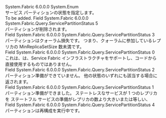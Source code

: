 <Type Name="ServicePartitionStatus" FullName="System.Fabric.Query.ServicePartitionStatus">
  <TypeSignature Language="C#" Value="public enum ServicePartitionStatus" />
  <TypeSignature Language="ILAsm" Value=".class public auto ansi sealed ServicePartitionStatus extends System.Enum" />
  <TypeSignature Language="DocId" Value="T:System.Fabric.Query.ServicePartitionStatus" />
  <TypeSignature Language="VB.NET" Value="Public Enum ServicePartitionStatus" />
  <TypeSignature Language="F#" Value="type ServicePartitionStatus = " />
  <AssemblyInfo>
    <AssemblyName>System.Fabric</AssemblyName>
    <AssemblyVersion>6.0.0.0</AssemblyVersion>
  </AssemblyInfo>
  <Base>
    <BaseTypeName>System.Enum</BaseTypeName>
  </Base>
  <Docs>
    <summary>
      <para>サービス パーティションの状態を指定します。</para>
    </summary>
    <remarks>To be added.</remarks>
  </Docs>
  <Members>
    <Member MemberName="Deleting">
      <MemberSignature Language="C#" Value="Deleting" />
      <MemberSignature Language="ILAsm" Value=".field public static literal valuetype System.Fabric.Query.ServicePartitionStatus Deleting = int32(5)" />
      <MemberSignature Language="DocId" Value="F:System.Fabric.Query.ServicePartitionStatus.Deleting" />
      <MemberSignature Language="VB.NET" Value="Deleting" />
      <MemberSignature Language="F#" Value="Deleting = 5" Usage="System.Fabric.Query.ServicePartitionStatus.Deleting" />
      <MemberType>Field</MemberType>
      <AssemblyInfo>
        <AssemblyName>System.Fabric</AssemblyName>
        <AssemblyVersion>6.0.0.0</AssemblyVersion>
      </AssemblyInfo>
      <ReturnValue>
        <ReturnType>System.Fabric.Query.ServicePartitionStatus</ReturnType>
      </ReturnValue>
      <MemberValue>5</MemberValue>
      <Docs>
        <summary>
          <para>パーティションが削除されます。</para>
        </summary>
      </Docs>
    </Member>
    <Member MemberName="InQuorumLoss">
      <MemberSignature Language="C#" Value="InQuorumLoss" />
      <MemberSignature Language="ILAsm" Value=".field public static literal valuetype System.Fabric.Query.ServicePartitionStatus InQuorumLoss = int32(3)" />
      <MemberSignature Language="DocId" Value="F:System.Fabric.Query.ServicePartitionStatus.InQuorumLoss" />
      <MemberSignature Language="VB.NET" Value="InQuorumLoss" />
      <MemberSignature Language="F#" Value="InQuorumLoss = 3" Usage="System.Fabric.Query.ServicePartitionStatus.InQuorumLoss" />
      <MemberType>Field</MemberType>
      <AssemblyInfo>
        <AssemblyName>System.Fabric</AssemblyName>
        <AssemblyVersion>6.0.0.0</AssemblyVersion>
      </AssemblyInfo>
      <ReturnValue>
        <ReturnType>System.Fabric.Query.ServicePartitionStatus</ReturnType>
      </ReturnValue>
      <MemberValue>3</MemberValue>
      <Docs>
        <summary>
          <para>パーティションはクォーラム損失です。 つまり、クォーラムに参加しているレプリカの MinReplicaSetSize 数未満です。</para>
        </summary>
      </Docs>
    </Member>
    <Member MemberName="Invalid">
      <MemberSignature Language="C#" Value="Invalid" />
      <MemberSignature Language="ILAsm" Value=".field public static literal valuetype System.Fabric.Query.ServicePartitionStatus Invalid = int32(0)" />
      <MemberSignature Language="DocId" Value="F:System.Fabric.Query.ServicePartitionStatus.Invalid" />
      <MemberSignature Language="VB.NET" Value="Invalid" />
      <MemberSignature Language="F#" Value="Invalid = 0" Usage="System.Fabric.Query.ServicePartitionStatus.Invalid" />
      <MemberType>Field</MemberType>
      <AssemblyInfo>
        <AssemblyName>System.Fabric</AssemblyName>
        <AssemblyVersion>6.0.0.0</AssemblyVersion>
      </AssemblyInfo>
      <ReturnValue>
        <ReturnType>System.Fabric.Query.ServicePartitionStatus</ReturnType>
      </ReturnValue>
      <MemberValue>0</MemberValue>
      <Docs>
        <summary>
          <para>これは、は、Service Fabric インフラストラクチャをサポートし、コードから直接使用するものではありません。</para>
        </summary>
      </Docs>
    </Member>
    <Member MemberName="NotReady">
      <MemberSignature Language="C#" Value="NotReady" />
      <MemberSignature Language="ILAsm" Value=".field public static literal valuetype System.Fabric.Query.ServicePartitionStatus NotReady = int32(2)" />
      <MemberSignature Language="DocId" Value="F:System.Fabric.Query.ServicePartitionStatus.NotReady" />
      <MemberSignature Language="VB.NET" Value="NotReady" />
      <MemberSignature Language="F#" Value="NotReady = 2" Usage="System.Fabric.Query.ServicePartitionStatus.NotReady" />
      <MemberType>Field</MemberType>
      <AssemblyInfo>
        <AssemblyName>System.Fabric</AssemblyName>
        <AssemblyVersion>6.0.0.0</AssemblyVersion>
      </AssemblyInfo>
      <ReturnValue>
        <ReturnType>System.Fabric.Query.ServicePartitionStatus</ReturnType>
      </ReturnValue>
      <MemberValue>2</MemberValue>
      <Docs>
        <summary>
          <para>パーティション準備ができていません。 他の状態のいずれにも該当する場合に返されます。</para>
        </summary>
      </Docs>
    </Member>
    <Member MemberName="Ready">
      <MemberSignature Language="C#" Value="Ready" />
      <MemberSignature Language="ILAsm" Value=".field public static literal valuetype System.Fabric.Query.ServicePartitionStatus Ready = int32(1)" />
      <MemberSignature Language="DocId" Value="F:System.Fabric.Query.ServicePartitionStatus.Ready" />
      <MemberSignature Language="VB.NET" Value="Ready" />
      <MemberSignature Language="F#" Value="Ready = 1" Usage="System.Fabric.Query.ServicePartitionStatus.Ready" />
      <MemberType>Field</MemberType>
      <AssemblyInfo>
        <AssemblyName>System.Fabric</AssemblyName>
        <AssemblyVersion>6.0.0.0</AssemblyVersion>
      </AssemblyInfo>
      <ReturnValue>
        <ReturnType>System.Fabric.Query.ServicePartitionStatus</ReturnType>
      </ReturnValue>
      <MemberValue>1</MemberValue>
      <Docs>
        <summary>
          <para>
                パーティション準備ができました。</para>
          <para>
                ステートレスなサービスが 1 つのレプリカを</para>
          <para>
                ステートフル サービスの準備がレプリカの数より大きいまたは等しい、<see cref="P:System.Fabric.Description.StatefulServiceDescription.MinReplicaSetSize" /></para>
        </summary>
      </Docs>
    </Member>
    <Member MemberName="Reconfiguring">
      <MemberSignature Language="C#" Value="Reconfiguring" />
      <MemberSignature Language="ILAsm" Value=".field public static literal valuetype System.Fabric.Query.ServicePartitionStatus Reconfiguring = int32(4)" />
      <MemberSignature Language="DocId" Value="F:System.Fabric.Query.ServicePartitionStatus.Reconfiguring" />
      <MemberSignature Language="VB.NET" Value="Reconfiguring" />
      <MemberSignature Language="F#" Value="Reconfiguring = 4" Usage="System.Fabric.Query.ServicePartitionStatus.Reconfiguring" />
      <MemberType>Field</MemberType>
      <AssemblyInfo>
        <AssemblyName>System.Fabric</AssemblyName>
        <AssemblyVersion>6.0.0.0</AssemblyVersion>
      </AssemblyInfo>
      <ReturnValue>
        <ReturnType>System.Fabric.Query.ServicePartitionStatus</ReturnType>
      </ReturnValue>
      <MemberValue>4</MemberValue>
      <Docs>
        <summary>
          <para>パーティションは再構成を実行中です。</para>
        </summary>
      </Docs>
    </Member>
  </Members>
</Type>